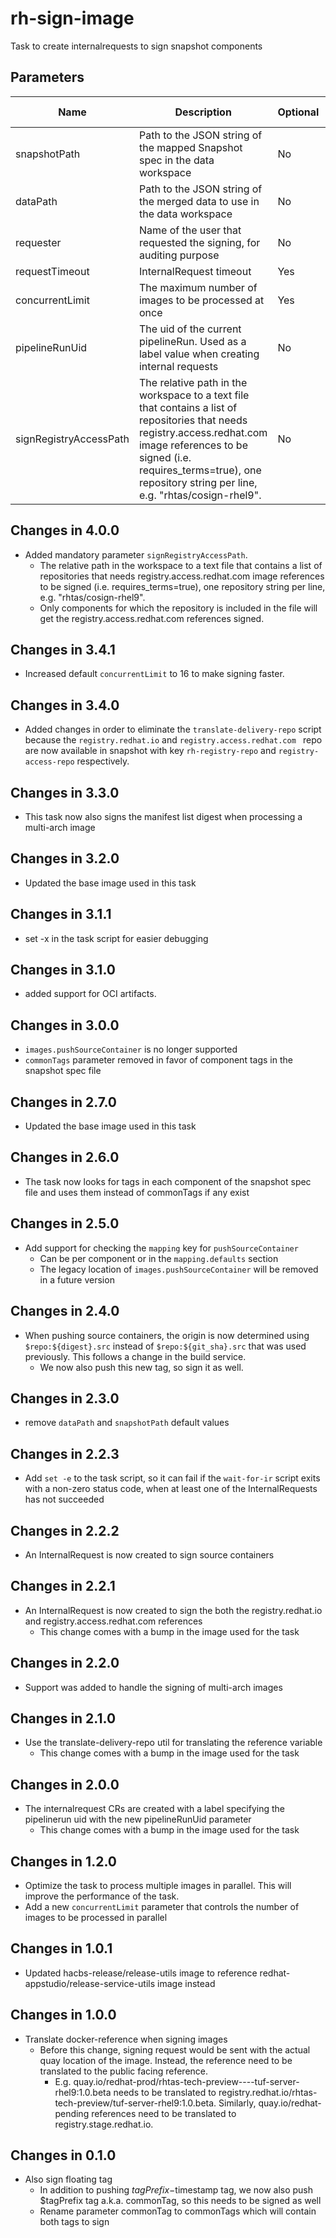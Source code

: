 # rh-sign-image

Task to create internalrequests to sign snapshot components

## Parameters

| Name                   | Description                                                                                                                                                                                                                                       | Optional | Default value |
| ---------------------- | ------------------------------------------------------------------------------------------------------------------------------------------------------------------------------------------------------------------------------------------------- | -------- | ------------- |
| snapshotPath           | Path to the JSON string of the mapped Snapshot spec in the data workspace                                                                                                                                                                         | No       | -             |
| dataPath               | Path to the JSON string of the merged data to use in the data workspace                                                                                                                                                                           | No       | -             |
| requester              | Name of the user that requested the signing, for auditing purpose                                                                                                                                                                                 | No       | -             |
| requestTimeout         | InternalRequest timeout                                                                                                                                                                                                                           | Yes      | 180           |
| concurrentLimit        | The maximum number of images to be processed at once                                                                                                                                                                                              | Yes      | 16            |
| pipelineRunUid         | The uid of the current pipelineRun. Used as a label value when creating internal requests                                                                                                                                                         | No       | -             |
| signRegistryAccessPath | The relative path in the workspace to a text file that contains a list of repositories that needs registry.access.redhat.com image references to be signed (i.e. requires_terms=true), one repository string per line, e.g. "rhtas/cosign-rhel9". | No       | -             |

## Changes in 4.0.0
* Added mandatory parameter `signRegistryAccessPath`.
  * The relative path in the workspace to a text file that contains a list of repositories
    that needs registry.access.redhat.com image references to be signed (i.e.
    requires_terms=true), one repository string per line, e.g. "rhtas/cosign-rhel9".
  * Only components for which the repository is included in the file will get
    the registry.access.redhat.com references signed.


## Changes in 3.4.1
* Increased default `concurrentLimit` to 16 to make signing faster.

## Changes in 3.4.0
* Added changes in order to eliminate the `translate-delivery-repo` script because the
 `registry.redhat.io` and `registry.access.redhat.com ` repo are now available
 in snapshot with key `rh-registry-repo` and `registry-access-repo` respectively.

## Changes in 3.3.0
* This task now also signs the manifest list digest when processing a multi-arch image

## Changes in 3.2.0
* Updated the base image used in this task

## Changes in 3.1.1
* set -x in the task script for easier debugging

## Changes in 3.1.0
* added support for OCI artifacts.

## Changes in 3.0.0
* `images.pushSourceContainer` is no longer supported
* `commonTags` parameter removed in favor of component tags in the snapshot spec file

## Changes in 2.7.0
* Updated the base image used in this task

## Changes in 2.6.0
* The task now looks for tags in each component of the snapshot spec file and uses them instead of commonTags if any exist

## Changes in 2.5.0
* Add support for checking the `mapping` key for `pushSourceContainer`
  * Can be per component or in the `mapping.defaults` section
  * The legacy location of `images.pushSourceContainer` will be removed in a future version

## Changes in 2.4.0
* When pushing source containers, the origin is now determined using `$repo:${digest}.src` instead of `$repo:${git_sha}.src`
  that was used previously. This follows a change in the build service.
  * We now also push this new tag, so sign it as well.

## Changes in 2.3.0
* remove `dataPath` and `snapshotPath` default values

## Changes in 2.2.3
* Add `set -e` to the task script, so it can fail if the `wait-for-ir` script exits with a non-zero status code, when at
  least one of the InternalRequests has not succeeded

## Changes in 2.2.2
* An InternalRequest is now created to sign source containers

## Changes in 2.2.1
* An InternalRequest is now created to sign the both the registry.redhat.io and registry.access.redhat.com references
  * This change comes with a bump in the image used for the task

## Changes in 2.2.0
* Support was added to handle the signing of multi-arch images

## Changes in 2.1.0
* Use the translate-delivery-repo util for translating the reference variable
  * This change comes with a bump in the image used for the task

## Changes in 2.0.0
* The internalrequest CRs are created with a label specifying the pipelinerun uid with the new pipelineRunUid parameter
  * This change comes with a bump in the image used for the task

## Changes in 1.2.0
* Optimize the task to process multiple images in parallel. This will improve the performance of the task.
* Add a new `concurrentLimit` parameter that controls the number of images to be processed in parallel

## Changes in 1.0.1
* Updated hacbs-release/release-utils image to reference redhat-appstudio/release-service-utils image instead

## Changes in 1.0.0
* Translate docker-reference when signing images
  * Before this change, signing request would be sent with the actual quay location of the image. Instead, the reference
    need to be translated to the public facing reference.
    * E.g. quay.io/redhat-prod/rhtas-tech-preview----tuf-server-rhel9:1.0.beta needs to be translated to
      registry.redhat.io/rhtas-tech-preview/tuf-server-rhel9:1.0.beta. Similarly, quay.io/redhat-pending references
      need to be translated to registry.stage.redhat.io.

## Changes in 0.1.0
* Also sign floating tag
  * In addition to pushing $tagPrefix-$timestamp tag, we now also push
    $tagPrefix tag a.k.a. commonTag, so this needs to be signed as well
  * Rename parameter commonTag to commonTags which will contain both tags to sign
